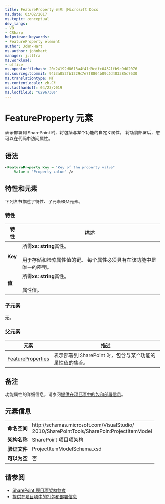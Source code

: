 ```yaml
---
title: FeatureProperty 元素 |Microsoft Docs
ms.date: 02/02/2017
ms.topic: conceptual
dev_langs:
- VB
- CSharp
helpviewer_keywords:
- FeatureProperty element
author: John-Hart
ms.author: johnhart
manager: jillfra
ms.workload:
- office
ms.openlocfilehash: 20d24192d8613a4f41d9cdfc04371fb9c9d02076
ms.sourcegitcommit: 94b3a052fb1229c7e7f8804b09c1d403385c7630
ms.translationtype: MT
ms.contentlocale: zh-CN
ms.lasthandoff: 04/23/2019
ms.locfileid: "62967300"
---
```

# <a name="featureproperty-element"></a>FeatureProperty 元素
  表示部署到 SharePoint 时，将包括与某个功能的自定义属性。 将功能部署后，您可以在代码中访问属性。

## <a name="syntax"></a>语法

```xml
<FeatureProperty Key = "Key of the property value"
    Value = "Property value" />
```

## <a name="attributes-and-elements"></a>特性和元素
 下列各节描述了特性、子元素和父元素。

### <a name="attributes"></a>特性

|特性|描述|
|---------------|-----------------|
|**Key**|所需**xs: string**属性。<br /><br /> 用于存储和检索属性值的键。 每个属性必须具有在该功能中是唯一的密钥。|
|**值**|所需**xs: string**属性。<br /><br /> 属性值。|

### <a name="child-elements"></a>子元素
 无。

### <a name="parent-elements"></a>父元素

|元素|描述|
|-------------|-----------------|
|[FeatureProperties](../sharepoint/featureproperties-element.md)|表示部署到 SharePoint 时，包含与某个功能的属性值的集合。|

## <a name="remarks"></a>备注
 功能属性的详细信息，请参阅[提供在项目项中的包和部署信息](../sharepoint/providing-packaging-and-deployment-information-in-project-items.md)。

## <a name="element-information"></a>元素信息

|||
|-|-|
|**命名空间**|http:\/\/schemas.microsoft.com/VisualStudio/<br>2010/SharePointTools/SharePointProjectItemModel|
|**架构名称**|SharePoint 项目项架构|
|**验证文件**|ProjectItemModelSchema.xsd|
|**可以为空**|否|

## <a name="see-also"></a>请参阅
- [SharePoint 项目项架构参考](../sharepoint/sharepoint-project-item-schema-reference.md)
- [提供在项目项中的打包和部署信息](../sharepoint/providing-packaging-and-deployment-information-in-project-items.md)

